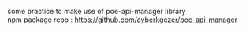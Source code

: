 some practice to make use of poe-api-manager library<br>
npm package repo : https://github.com/ayberkgezer/poe-api-manager